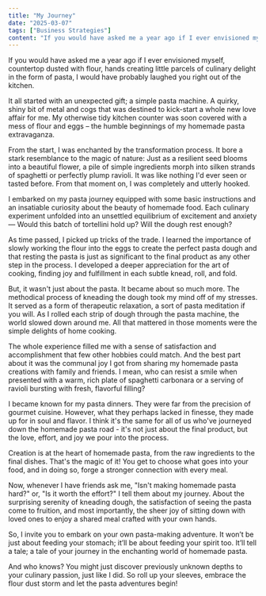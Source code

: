 ```yaml
---
title: "My Journey"
date: "2025-03-07"
tags: ["Business Strategies"]
content: "If you would have asked me a year ago if I ever envisioned myself, countertop dusted with flour..."
---
```




If you would have asked me a year ago if I ever envisioned myself, countertop dusted with flour, hands creating little parcels of culinary delight in the form of pasta, I would have probably laughed you right out of the kitchen.

It all started with an unexpected gift; a simple pasta machine. A quirky, shiny bit of metal and cogs that was destined to kick-start a whole new love affair for me. My otherwise tidy kitchen counter was soon covered with a mess of flour and eggs – the humble beginnings of my homemade pasta extravaganza.

From the start, I was enchanted by the transformation process. It bore a stark resemblance to the magic of nature: Just as a resilient seed blooms into a beautiful flower, a pile of simple ingredients morph into silken strands of spaghetti or perfectly plump ravioli. It was like nothing I'd ever seen or tasted before. From that moment on, I was completely and utterly hooked.

I embarked on my pasta journey equipped with some basic instructions and an insatiable curiosity about the beauty of homemade food. Each culinary experiment unfolded into an unsettled equilibrium of excitement and anxiety — Would this batch of tortellini hold up? Will the dough rest enough?

As time passed, I picked up tricks of the trade. I learned the importance of slowly working the flour into the eggs to create the perfect pasta dough and that resting the pasta is just as significant to the final product as any other step in the process. I developed a deeper appreciation for the art of cooking, finding joy and fulfillment in each subtle knead, roll, and fold.  

But, it wasn't just about the pasta. It became about so much more. The methodical process of kneading the dough took my mind off of my stresses. It served as a form of therapeutic relaxation, a sort of pasta meditation if you will. As I rolled each strip of dough through the pasta machine, the world slowed down around me. All that mattered in those moments were the simple delights of home cooking.

The whole experience filled me with a sense of satisfaction and accomplishment that few other hobbies could match. And the best part about it was the communal joy I got from sharing my homemade pasta creations with family and friends. I mean, who can resist a smile when presented with a warm, rich plate of spaghetti carbonara or a serving of ravioli bursting with fresh, flavorful filling? 

I became known for my pasta dinners. They were far from the precision of gourmet cuisine. However, what they perhaps lacked in finesse, they made up for in soul and flavor. I think it's the same for all of us who've journeyed down the homemade pasta road - it's not just about the final product, but the love, effort, and joy we pour into the process.

Creation is at the heart of homemade pasta, from the raw ingredients to the final dishes. That's the magic of it! You get to choose what goes into your food, and in doing so, forge a stronger connection with every meal.

Now, whenever I have friends ask me, "Isn't making homemade pasta hard?" or, "Is it worth the effort?" I tell them about my journey. About the surprising serenity of kneading dough, the satisfaction of seeing the pasta come to fruition, and most importantly, the sheer joy of sitting down with loved ones to enjoy a shared meal crafted with your own hands.

So, I invite you to embark on your own pasta-making adventure. It won’t be just about feeding your stomach; it’ll be about feeding your spirit too. It’ll tell a tale; a tale of your journey in the enchanting world of homemade pasta. 

And who knows? You might just discover previously unknown depths to your culinary passion, just like I did. So roll up your sleeves, embrace the flour dust storm and let the pasta adventures begin!
